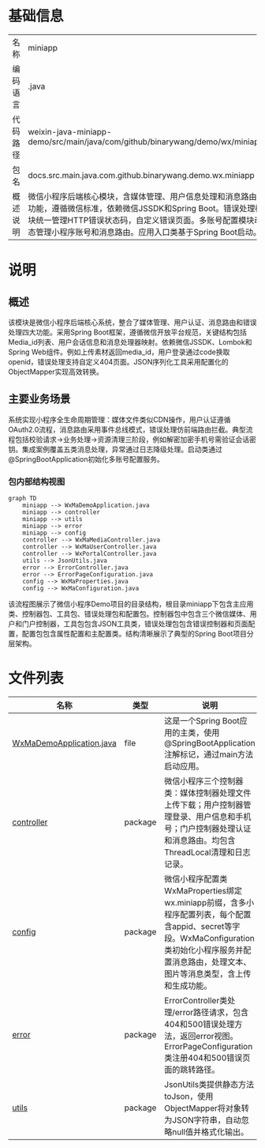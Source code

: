 # 基础信息

|      |      |
|------|------|
| 名称 | miniapp |
| 编码语言 | .java |
| 代码路径 | weixin-java-miniapp-demo/src/main/java/com/github/binarywang/demo/wx/miniapp |
| 包名 | docs.src.main.java.com.github.binarywang.demo.wx.miniapp |
| 概述说明 | 微信小程序后端核心模块，含媒体管理、用户信息处理和消息路由功能，遵循微信标准，依赖微信JSSDK和Spring Boot。错误处理模块统一管理HTTP错误状态码，自定义错误页面。多账号配置模块动态管理小程序账号和消息路由。应用入口类基于Spring Boot启动。 |

# 说明

## 概述  
该模块是微信小程序后端核心系统，整合了媒体管理、用户认证、消息路由和错误处理四大功能。采用Spring Boot框架，遵循微信开放平台规范，关键结构包括Media_id列表、用户会话信息和消息处理器映射。依赖微信JSSDK、Lombok和Spring Web组件。例如上传素材返回media_id，用户登录通过code换取openid，错误处理支持自定义404页面。JSON序列化工具采用配置化的ObjectMapper实现高效转换。

## 主要业务场景  
系统实现小程序全生命周期管理：媒体文件类似CDN操作，用户认证遵循OAuth2.0流程，消息路由采用事件总线模式，错误处理仿前端路由拦截。典型流程包括校验请求→业务处理→资源清理三阶段，例如解密加密手机号需验证会话密钥。集成案例覆盖五类消息处理，异常通过日志降级处理。启动类通过@SpringBootApplication初始化多账号配置服务。


### 包内部结构视图

```mermaid
graph TD
    miniapp --> WxMaDemoApplication.java
    miniapp --> controller
    miniapp --> utils
    miniapp --> error
    miniapp --> config
    controller --> WxMaMediaController.java
    controller --> WxMaUserController.java
    controller --> WxPortalController.java
    utils --> JsonUtils.java
    error --> ErrorController.java
    error --> ErrorPageConfiguration.java
    config --> WxMaProperties.java
    config --> WxMaConfiguration.java
```

该流程图展示了微信小程序Demo项目的目录结构，根目录miniapp下包含主应用类、控制器包、工具包、错误处理包和配置包。控制器包中包含三个微信媒体、用户和门户控制器，工具包包含JSON工具类，错误处理包包含错误控制器和页面配置，配置包包含属性配置和主配置类。结构清晰展示了典型的Spring Boot项目分层架构。

# 文件列表

| 名称   | 类型  | 说明 |
|-------|------|-------------|
| [WxMaDemoApplication.java](WxMaDemoApplication.md) | file | 这是一个Spring Boot应用的主类，使用@SpringBootApplication注解标记，通过main方法启动应用。 |
| [controller](controller/_module.md) | package | 微信小程序三个控制器类：媒体控制器处理文件上传下载；用户控制器管理登录、用户信息和手机号；门户控制器处理认证和消息路由。均包含ThreadLocal清理和日志记录。 |
| [config](config/_module.md) | package | 微信小程序配置类WxMaProperties绑定wx.miniapp前缀，含多小程序配置列表，每个配置含appid、secret等字段。WxMaConfiguration类初始化小程序服务并配置消息路由，处理文本、图片等消息类型，含上传和生成功能。 |
| [error](error/_module.md) | package | ErrorController类处理/error路径请求，包含404和500错误处理方法，返回error视图。ErrorPageConfiguration类注册404和500错误页面的跳转路径。 |
| [utils](utils/_module.md) | package | JsonUtils类提供静态方法toJson，使用ObjectMapper将对象转为JSON字符串，自动忽略null值并格式化输出。 |


